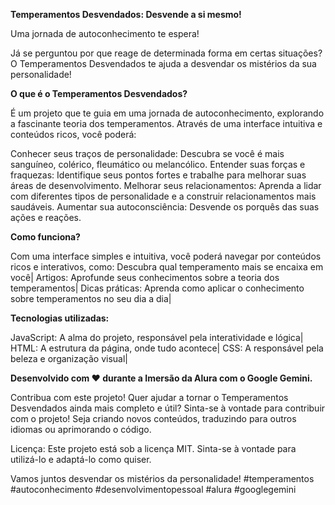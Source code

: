 **Temperamentos Desvendados: Desvende a si mesmo!**

Uma jornada de autoconhecimento te espera!

Já se perguntou por que reage de determinada forma em certas situações? O Temperamentos Desvendados te ajuda a desvendar os mistérios da sua personalidade!

**O que é o Temperamentos Desvendados?**

É um projeto que te guia em uma jornada de autoconhecimento, explorando a fascinante teoria dos temperamentos. Através de uma interface intuitiva e conteúdos ricos, você poderá:

Conhecer seus traços de personalidade: Descubra se você é mais sanguíneo, colérico, fleumático ou melancólico.
Entender suas forças e fraquezas: Identifique seus pontos fortes e trabalhe para melhorar suas áreas de desenvolvimento.
Melhorar seus relacionamentos: Aprenda a lidar com diferentes tipos de personalidade e a construir relacionamentos mais saudáveis.
Aumentar sua autoconsciência: Desvende os porquês das suas ações e reações.

**Como funciona?**

Com uma interface simples e intuitiva, você poderá navegar por conteúdos ricos e interativos, como:
Descubra qual temperamento mais se encaixa em você|
Artigos: Aprofunde seus conhecimentos sobre a teoria dos temperamentos|
Dicas práticas: Aprenda como aplicar o conhecimento sobre temperamentos no seu dia a dia|

**Tecnologias utilizadas:**

JavaScript: A alma do projeto, responsável pela interatividade e lógica|
HTML: A estrutura da página, onde tudo acontece|
CSS: A responsável pela beleza e organização visual|

**Desenvolvido com ❤️ durante a Imersão da Alura com o Google Gemini.**

Contribua com este projeto!
Quer ajudar a tornar o Temperamentos Desvendados ainda mais completo e útil? Sinta-se à vontade para contribuir com o projeto! Seja criando novos conteúdos, traduzindo para outros idiomas ou aprimorando o código.

Licença:
Este projeto está sob a licença MIT. Sinta-se à vontade para utilizá-lo e adaptá-lo como quiser.

Vamos juntos desvendar os mistérios da personalidade!
#temperamentos #autoconhecimento #desenvolvimentopessoal #alura #googlegemini
